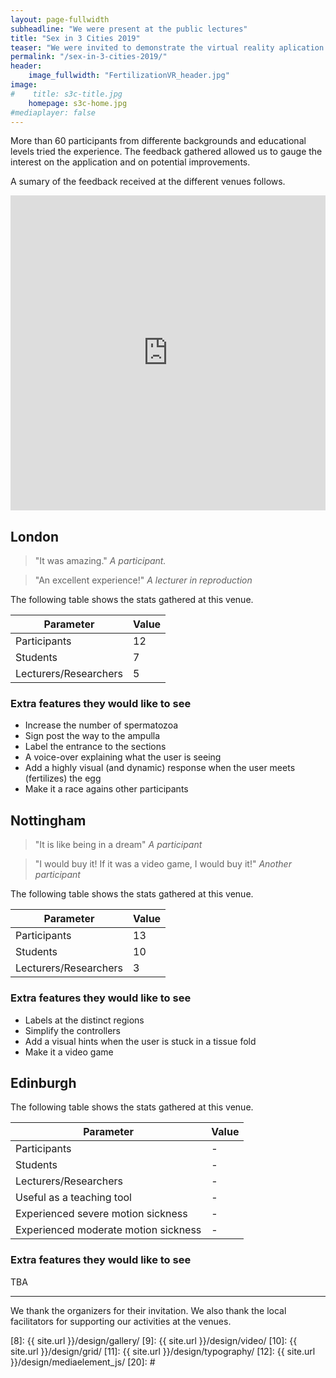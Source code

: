 ```yaml
---
layout: page-fullwidth
subheadline: "We were present at the public lectures"
title: "Sex in 3 Cities 2019"
teaser: "We were invited to demonstrate the virtual reality aplication at this series of public lectures taking place at London, Nottingham, and Edinburgh." 
permalink: "/sex-in-3-cities-2019/"
header: 
    image_fullwidth: "FertilizationVR_header.jpg"
image:
#    title: s3c-title.jpg
    homepage: s3c-home.jpg
#mediaplayer: false
---
```


More than 60 participants from differente backgrounds and educational levels tried the experience. The feedback gathered allowed us to gauge the interest on the application and on potential improvements. 

A sumary of the feedback received at the different venues follows. 

<div class="row">
    <div class="medium-4 columns t30">
        <iframe width="896" height="504" src="https://www.youtube.com/embed/fNbT0G14HTU" frameborder="0" allow="accelerometer; autoplay; encrypted-media; gyroscope; picture-in-picture" allowfullscreen></iframe>
    </div>
</div>
  
  
## London

<blockquote>"It was amazing." <cite>A participant.</cite></blockquote>  
 
<blockquote>"An excellent experience!" 
<cite>A lecturer in reproduction</cite>
</blockquote>  

The following table shows the stats gathered at this venue.

|Parameter | Value|
|---|---|
|Participants| 12|
|Students| 7|
|Lecturers/Researchers| 5|


### Extra features they would like to see 
- Increase the number of spermatozoa 
- Sign post the way to the ampulla 
- Label the entrance to the sections 
- A voice-over explaining what the user is seeing 
- Add a highly visual (and dynamic) response when the user meets (fertilizes) the egg  
- Make it a race agains other participants  


## Nottingham  

>"It is like being in a dream" 
<cite>A participant</cite>  

>"I would buy it! If it was a video game, I would buy it!"
<cite>Another participant</cite>  

The following table shows the stats gathered at this venue.

|Parameter | Value|
|---|---|
|Participants| 13|
|Students| 10|
|Lecturers/Researchers| 3|


### Extra features they would like to see 
- Labels at the distinct regions 
- Simplify the controllers 
- Add a visual hints when the user is stuck in a tissue fold  
- Make it a video game  


## Edinburgh  

The following table shows the stats gathered at this venue.

|Parameter | Value|
|---|---|
|Participants| -|
|Students| -|
|Lecturers/Researchers| -|
|Useful as a teaching tool| -|
|Experienced severe motion sickness| -|
|Experienced moderate motion sickness| -|


### Extra features they would like to see 

TBA

---
We thank the organizers for their invitation. We also thank the local facilitators for supporting our activities at the venues.


 [1]: http://mademistakes.com/about/
 [2]: http://mademistakes.com/work/jekyll-themes/
 [3]: http://automattic.com/
 [4]: http://alistapart.com/
 [5]: http://www.smashingmagazine.com/
 [6]: https://github.com/
 [7]: http://sauer.io
 [8]: {{ site.url }}/design/gallery/
 [9]: {{ site.url }}/design/video/
 [10]: {{ site.url }}/design/grid/
 [11]: {{ site.url }}/design/typography/
 [12]: {{ site.url }}/design/mediaelement_js/
 [20]: #
